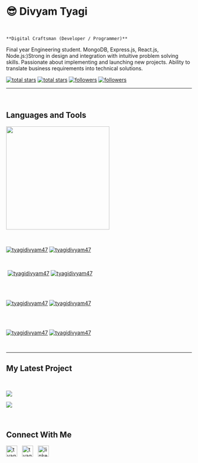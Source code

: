 <h1>😎 Divyam Tyagi</h1>
<br /> 

                    
`**Digital Craftsman (Developer / Programmer)**`

                    

<p align="left">Final year Engineering student. MongoDB, Express.js, React.js, Node.js:)Strong in design and
integration with intuitive
problem solving skills.
Passionate about implementing
and launching new projects.
Ability to translate business
requirements into technical
solutions.</p>
<p align="left"> 
  <a href="https://github.com/tyagidivyam47?tab=repositories&sort=stargazers#gh-light-mode-only">
    <img alt="total stars" title="Total stars on GitHub" src="https://custom-icon-badges.demolab.com/github/stars/tyagidivyam47?color=3ea97d&style=for-the-badge&labelColor=40b682&logo=star#gh-light-mode-only"/></a>
  
  <a href="https://github.com/tyagidivyam47?tab=repositories&sort=stargazers#gh-dark-mode-only">
    <img alt="total stars" title="Total stars on GitHub" src="https://custom-icon-badges.demolab.com/github/stars/tyagidivyam47?color=655489&style=for-the-badge&labelColor=c691e9&logo=star#gh-dark-mode-only"/></a>
  
  <a href="https://github.com/tyagidivyam47?tab=followers#gh-light-mode-only">
    <img alt="followers" title="Follow me on Github" src="https://custom-icon-badges.demolab.com/github/followers/tyagidivyam47?color=2c4954&labelColor=2c3e50&style=for-the-badge&logo=person-add&label=Follow&logoColor=white#gh-light-mode-only"/></a>
    
  <a href="https://github.com/tyagidivyam47?tab=followers#gh-dark-mode-only">
    <img alt="followers" title="Follow me on Github" src="https://custom-icon-badges.demolab.com/github/followers/tyagidivyam47?color=dacc84&labelColor=f9e692&style=for-the-badge&logo=person-add&label=Follow&logoColor=white#gh-dark-mode-only"/></a>
</p>

---
<br />

                    

<h2>Languages and Tools</h2> 
<p align="left">
<img width="280px"  src="https://skillicons.dev/icons?i=html,css,js,react,nodejs,expressjs,ejs,tailwind,mongodb,mongoose&perline=9"  />
</p>
<br />

                    

<p><a href="https://github.com/tyagidivyam47#gh-dark-mode-only" target="_blank"><img align="center" src="https://github-readme-stats.vercel.app/api/top-langs/?username=tyagidivyam47&langs_count=6&show_icon=true&layout=compact&theme=nightowl#gh-dark-mode-only" alt="tyagidivyam47" /></a>
  <a href="https://github.com/tyagidivyam47#gh-light-mode-only" target="_blank"><img align="center" src="https://github-readme-stats.vercel.app/api/top-langs/?username=tyagidivyam47&langs_count=6&show_icon=true&layout=compact&theme=vue#gh-light-mode-only" alt="tyagidivyam47" /></a>
</p>

<br />

<p>&nbsp;<a href="https://github.com/tyagidivyam47#gh-dark-mode-only" target="_blank"><img align="center" src="https://github-readme-stats.vercel.app/api?username=tyagidivyam47&count_private=true&show_icons=true&theme=nightowl#gh-dark-mode-only" alt="tyagidivyam47" /></a>
<a href="https://github.com/tyagidivyam47#gh-light-mode-only" target="_blank"><img align="center" src="https://github-readme-stats.vercel.app/api?username=tyagidivyam47&count_private=true&show_icons=true&theme=vue#gh-light-mode-only" alt="tyagidivyam47" /></a>
</p> 
<br>
<br />

<p><a href="https://github.com/tyagidivyam47#gh-dark-mode-only" target="_blank"><img align="center" src="https://streak-stats.demolab.com?user=tyagidivyam47&theme=nightowl#gh-dark-mode-only" alt="tyagidivyam47"/></a>
<a href="https://github.com/tyagidivyam47#gh-light-mode-only" target="_blank"><img align="center" src="https://streak-stats.demolab.com?user=tyagidivyam47&theme=vue#gh-light-mode-only" alt="tyagidivyam47"/></a></p>
<br/>
<br />

<p><a href="https://github.com/tyagidivyam47#gh-dark-mode-only" target="_blank"><img align="center" src="https://github-readme-activity-graph.cyclic.app/graph?username=tyagidivyam47&theme=nightowl#gh-dark-mode-only" alt="tyagidivyam47" /></a>
<a href="https://github.com/tyagidivyam47#gh-light-mode-only" target="_blank"><img align="center" src="https://github-readme-activity-graph.cyclic.app/graph?username=tyagidivyam47&theme=vue#gh-light-mode-only" alt="tyagidivyam47" /></a></p>
<br/>

---


                    

<h2>My Latest Project</h2> 
<br />
<p><a href="https://github.com/tyagidivyam47/image-background-remover#gh-dark-mode-only" target="_blank"><img align="center" src="https://github-readme-stats.vercel.app/api/pin/?username=tyagidivyam47&repo=image-background-remover&theme=nightowl&show_owner=true#gh-dark-mode-only"/></a></p>
<p><a href="https://github.com/tyagidivyam47/image-background-remover#gh-light-mode-only" target="_blank"><img align="center" src="https://github-readme-stats.vercel.app/api/pin/?username=tyagidivyam47&repo=image-background-remover&theme=vue&show_owner=true#gh-light-mode-only"/></a></p>
<br />


                    

<h2>Connect With Me</h2> 
<p align="left">
<a href="https://twitter.com/tyagidivyam47" target="_blank"><img align="left" width="30px" style="padding-right:10px;" src="https://raw.githubusercontent.com/rahuldkjain/github-profile-readme-generator/master/src/images/icons/Social/twitter.svg" alt="tyagidivyam47" /></a>
<a href="https://instagram.com/tyagidivyam47_" target="_blank"><img align="left" width="30px" style="padding-right:10px" src="https://raw.githubusercontent.com/rahuldkjain/github-profile-readme-generator/master/src/images/icons/Social/instagram.svg" alt="tyagidivyam47_" /></a>
<a href="https://www.linkedin.com/in/divyam-tyagi-546311202/" target="_blank"><img align="left" alt="linkedin" width="30px" style="padding-right: 10px;" src="https://cdn.jsdelivr.net/gh/devicons/devicon/icons/linkedin/linkedin-original.svg" /></a>
</p>
